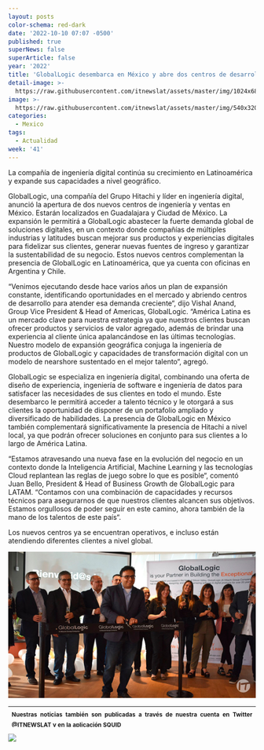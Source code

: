 ```yaml
---
layout: posts
color-schema: red-dark
date: '2022-10-10 07:07 -0500'
published: true
superNews: false
superArticle: false
year: '2022'
title: 'GlobalLogic desembarca en México y abre dos centros de desarrollo '
detail-image: >-
  https://raw.githubusercontent.com/itnewslat/assets/master/img/1024x680/globallogic-mx-g.jpg
image: >-
  https://raw.githubusercontent.com/itnewslat/assets/master/img/540x320/globallogic-mx-p.jpg
categories:
  - Mexico
tags:
  - Actualidad
week: '41'
---
```

La compañía de ingeniería digital continúa su crecimiento en Latinoamérica y expande sus capacidades a nivel geográfico.  
 
GlobalLogic, una compañía del Grupo Hitachi y líder en ingeniería digital, anunció la apertura de dos nuevos centros de ingeniería y ventas en México. Estarán localizados en Guadalajara y Ciudad de México. La expansión le permitirá a GlobalLogic abastecer la fuerte demanda global de soluciones digitales, en un contexto donde compañías de múltiples industrias y latitudes buscan mejorar sus productos y experiencias digitales para fidelizar sus clientes, generar nuevas fuentes de ingreso y garantizar la sustentabilidad de su negocio. Estos nuevos centros complementan la presencia de GlobalLogic en Latinoamérica, que ya cuenta con oficinas en Argentina y Chile. 
 
“Venimos ejecutando desde hace varios años un plan de expansión constante, identificando oportunidades en el mercado y abriendo centros de desarrollo para atender esa demanda creciente“, dijo Vishal Anand, Group Vice President & Head of Americas, GlobalLogic. “América Latina es un mercado clave para nuestra estrategia ya que nuestros clientes buscan ofrecer productos y servicios de valor agregado, además de brindar una experiencia al cliente única apalancándose en las últimas tecnologías. Nuestro modelo de expansión geográfica conjuga la ingeniería de productos de GlobalLogic y capacidades de transformación digital con un modelo de nearshore sustentado en el mejor talento“, agregó.
 
GlobalLogic se especializa en ingeniería digital, combinando una oferta de diseño de experiencia, ingeniería de software e ingeniería de datos para satisfacer las necesidades de sus clientes en todo el mundo. Este desembarco le permitirá acceder a talento técnico y le otorgará a sus clientes la oportunidad de disponer de un portafolio ampliado y diversificado de habilidades. La presencia de GlobalLogic en México también complementará significativamente la presencia de Hitachi a nivel local, ya que podrán ofrecer soluciones en conjunto para sus clientes a lo largo de América Latina.
 
“Estamos atravesando una nueva fase en la evolución del negocio en un contexto donde la Inteligencia Artificial, Machine Learning y las tecnologías Cloud replantean las reglas de juego sobre lo que es posible“, comentó Juan Bello, President & Head of Business Growth de GlobalLogic para LATAM. “Contamos con una combinación de capacidades y recursos técnicos para asegurarnos de que nuestros clientes alcancen sus objetivos. Estamos orgullosos de poder seguir en este camino, ahora también de la mano de los talentos de este país“.
 
Los nuevos centros ya se encuentran operativos, e incluso están atendiendo diferentes clientes a nivel global. 
 
![](https://raw.githubusercontent.com/itnewslat/assets/master/img/540x320/globallogic-mx-p.jpg)

<table style="height: 42px;" width="569">
<tbody>
<tr>
<td style="text-align: justify;"><sub><strong>Nuestras noticias también son publicadas a través de nuestra cuenta en Twitter <a href="https://twitter.com/itnewslat?lang=es">@ITNEWSLAT</a> y en la aplicación <a href="https://squidapp.co/en/">SQUID</a></strong></sub></td>
</tr>
</tbody>
</table>

<img src="https://tracker.metricool.com/c3po.jpg?hash=56f88a41e39ab42c063cc51676587a04"/>


